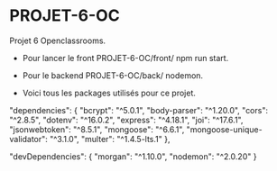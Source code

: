 # PROJET-6-OC

Projet 6 Openclassrooms.

- Pour lancer le front PROJET-6-OC/front/ npm run start.

- Pour le backend PROJET-6-OC/back/ nodemon.

- Voici tous les packages utilisés pour ce projet.

"dependencies": {
"bcrypt": "^5.0.1",
"body-parser": "^1.20.0",
"cors": "^2.8.5",
"dotenv": "^16.0.2",
"express": "^4.18.1",
"joi": "^17.6.1",
"jsonwebtoken": "^8.5.1",
"mongoose": "^6.6.1",
"mongoose-unique-validator": "^3.1.0",
"multer": "^1.4.5-lts.1"
},

"devDependencies": {
"morgan": "^1.10.0",
"nodemon": "^2.0.20"
}
